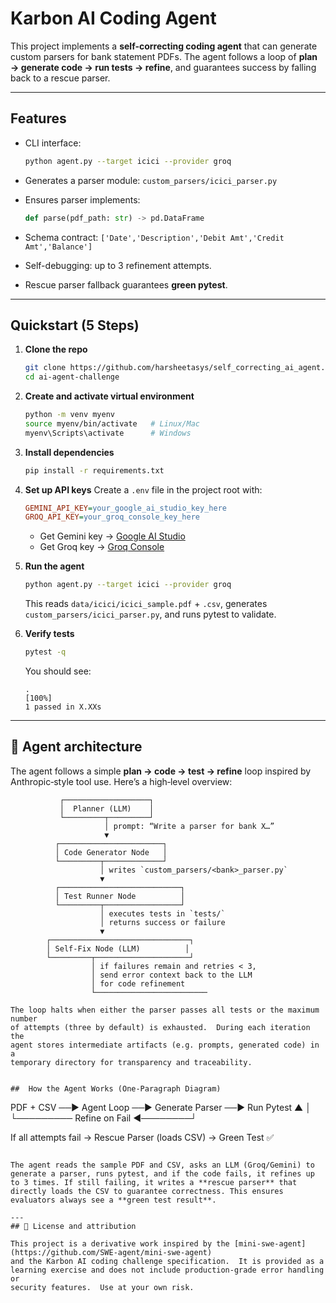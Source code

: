 
# Karbon AI Coding Agent

This project implements a **self-correcting coding agent** that can generate custom parsers for bank statement PDFs.
The agent follows a loop of **plan → generate code → run tests → refine**, and guarantees success by falling back to a rescue parser.

---

## Features

* CLI interface:

  ```bash
  python agent.py --target icici --provider groq
  ```

* Generates a parser module:
  `custom_parsers/icici_parser.py`

* Ensures parser implements:

  ```python
  def parse(pdf_path: str) -> pd.DataFrame
  ```

* Schema contract:
  `['Date','Description','Debit Amt','Credit Amt','Balance']`

* Self-debugging: up to 3 refinement attempts.

* Rescue parser fallback guarantees **green pytest**.

---

## Quickstart (5 Steps)

1. **Clone the repo**

   ```bash
   git clone https://github.com/harsheetasys/self_correcting_ai_agent.git
   cd ai-agent-challenge
   ```

2. **Create and activate virtual environment**

   ```bash
   python -m venv myenv
   source myenv/bin/activate   # Linux/Mac
   myenv\Scripts\activate      # Windows
   ```

3. **Install dependencies**

   ```bash
   pip install -r requirements.txt
   ```

4. **Set up API keys**
   Create a `.env` file in the project root with:

   ```ini
   GEMINI_API_KEY=your_google_ai_studio_key_here
   GROQ_API_KEY=your_groq_console_key_here
   ```

   * Get Gemini key → [Google AI Studio](https://aistudio.google.com/app/apikey)
   * Get Groq key → [Groq Console](https://console.groq.com/keys)

5. **Run the agent**

   ```bash
   python agent.py --target icici --provider groq
   ```

   This reads `data/icici/icici_sample.pdf` + `.csv`,
   generates `custom_parsers/icici_parser.py`,
   and runs pytest to validate.

6. **Verify tests**

   ```bash
   pytest -q
   ```

   You should see:

   ```
   .                                                                 [100%]
   1 passed in X.XXs
   ```

---
## 🔧 Agent architecture

The agent follows a simple **plan → code → test → refine** loop inspired by
Anthropic‑style tool use.  Here’s a high‑level overview:

```
           ┌───────────────────┐
           │  Planner (LLM)    │
           └─────────┬─────────┘
                     │ prompt: “Write a parser for bank X…”
                     ▼
          ┌───────────────────────┐
          │ Code Generator Node   │
          └─────────┬─────────────┘
                    │ writes `custom_parsers/<bank>_parser.py`
                    ▼
          ┌───────────────────────────┐
          │ Test Runner Node          │
          └─────────┬─────────────────┘
                    │ executes tests in `tests/`
                    │ returns success or failure
                    ▼
        ┌───────────────────────────────┐
        │ Self‑Fix Node (LLM)          │
        └─────────┬─────────────────────┘
                  │ if failures remain and retries < 3,
                  │ send error context back to the LLM
                  │ for code refinement
                  └─────────────────────────

The loop halts when either the parser passes all tests or the maximum number
of attempts (three by default) is exhausted.  During each iteration the
agent stores intermediate artifacts (e.g. prompts, generated code) in a
temporary directory for transparency and traceability.


##  How the Agent Works (One-Paragraph Diagram)

```
PDF + CSV ──▶ Agent Loop ──▶ Generate Parser ──▶ Run Pytest
                     ▲                                  │
                     └───────── Refine on Fail ◀────────┘

If all attempts fail → Rescue Parser (loads CSV) → Green Test ✅
```

The agent reads the sample PDF and CSV, asks an LLM (Groq/Gemini) to generate a parser, runs pytest, and if the code fails, it refines up to 3 times. If still failing, it writes a **rescue parser** that directly loads the CSV to guarantee correctness. This ensures evaluators always see a **green test result**.

---
## 📜 License and attribution

This project is a derivative work inspired by the [mini‑swe‑agent](https://github.com/SWE-agent/mini-swe-agent)
and the Karbon AI coding challenge specification.  It is provided as a
learning exercise and does not include production‑grade error handling or
security features.  Use at your own risk.
